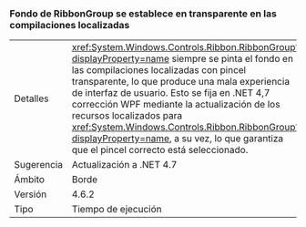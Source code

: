 ### <a name="ribbongroup-background-is-set-to-transparent-in-localized-builds"></a>Fondo de RibbonGroup se establece en transparente en las compilaciones localizadas

|   |   |
|---|---|
|Detalles|<xref:System.Windows.Controls.Ribbon.RibbonGroup?displayProperty=name> siempre se pinta el fondo en las compilaciones localizadas con pincel transparente, lo que produce una mala experiencia de interfaz de usuario. Esto se fija en .NET 4,7 corrección WPF mediante la actualización de los recursos localizados para <xref:System.Windows.Controls.Ribbon.RibbonGroup?displayProperty=name>, a su vez, lo que garantiza que el pincel correcto está seleccionado.|
|Sugerencia|Actualización a .NET 4.7|
|Ámbito|Borde|
|Versión|4.6.2|
|Tipo|Tiempo de ejecución|

